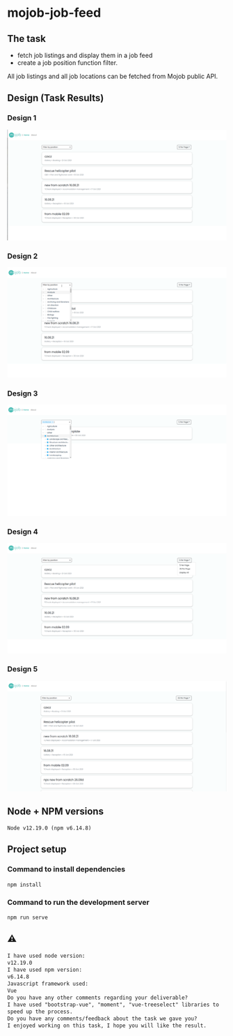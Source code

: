 # mojob-job-feed

## The task
* fetch job listings and display them in a job feed
* create a job position function filter.

All job listings and all job locations can be fetched from Mojob public API.

## Design (Task Results)

### Design 1

![Mojob job feed - Design 1](documentation/1.png)

### Design 2

![Mojob job feed - Design 2](documentation/2.png)

### Design 3

![Mojob job feed - Design 3](documentation/3.png)

### Design 4

![Mojob job feed - Design 4](documentation/4.png)

### Design 5

![Mojob job feed - Design 5](documentation/5.png)

## Node + NPM versions
```
Node v12.19.0 (npm v6.14.8)
```

## Project setup

### Command to install dependencies
```
npm install
```
### Command to run the development server
```
npm run serve
```

## ⚠️ 
```
I have used node version:
v12.19.0
I have used npm version:
v6.14.8
Javascript framework used:
Vue
Do you have any other comments regarding your deliverable?
I have used "bootstrap-vue", "moment", "vue-treeselect" libraries to speed up the process.
Do you have any comments/feedback about the task we gave you?
I enjoyed working on this task, I hope you will like the result.
```
